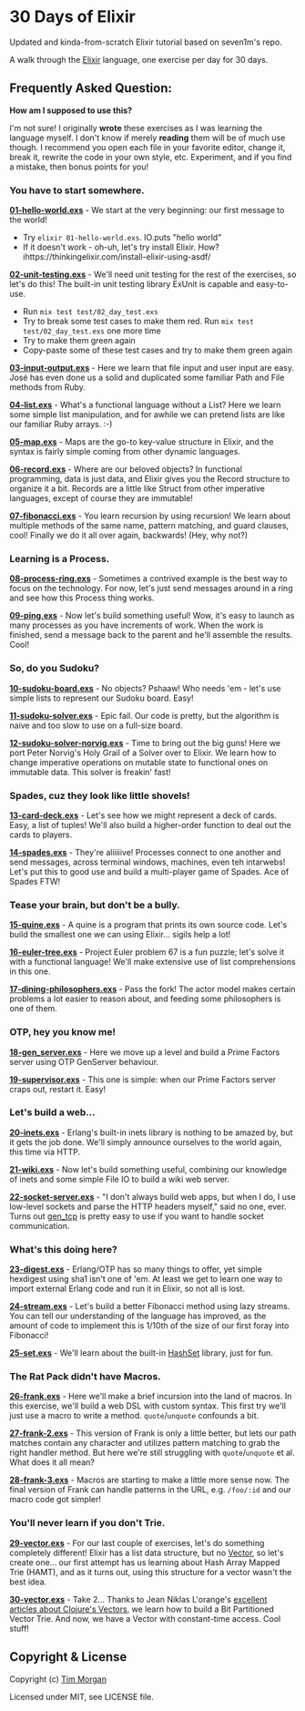 # 30 Days of Elixir

Updated and kinda-from-scratch Elixir tutorial based on seven1m's repo.

A walk through the [Elixir](http://elixir-lang.org/) language, one exercise per day for 30 days.

## Frequently Asked Question:

**How am I supposed to use this?**

I'm not sure! I originally **wrote** these exercises as I was learning the language myself. I don't know if merely
**reading** them will be of much use though. I recommend you open each file in your favorite editor, change it,
break it, rewrite the code in your own style, etc. Experiment, and if you find a mistake, then bonus points for you!

### You have to start somewhere.

**[01-hello-world.exs](01-hello-world.exs)** - We start at the very beginning: our first message to the world!
- Try `elixir 01-hello-world.exs`. IO.puts "hello world"
- If it doesn't work - oh-uh, let's try install Elixir. How? ihttps://thinkingelixir.com/install-elixir-using-asdf/

**[02-unit-testing.exs](02-unit-testing.exs)** - We'll need unit testing for the rest of the exercises, so let's do this! The built-in unit
testing library ExUnit is capable and easy-to-use.
- Run `mix test test/02_day_test.exs`
- Try to break some test cases to make them red. Run `mix test test/02_day_test.exs` one more time
- Try to make them green again
- Copy-paste some of these test cases and try to make them green again

**[03-input-output.exs](03-input-output.exs)** - Here we learn that file input and user input are easy. José has even done us a solid and
duplicated some familiar Path and File methods from Ruby.

**[04-list.exs](04-list.exs)** - What's a functional language without a List? Here we learn some simple list manipulation, and for
awhile we can pretend lists are like our familiar Ruby arrays. :-)

**[05-map.exs](05-map.exs)** - Maps are the go-to key-value structure in Elixir, and the syntax is fairly simple coming from other
dynamic languages.

**[06-record.exs](06-record.exs)** - Where are our beloved objects? In functional programming, data is just data, and Elixir gives you
the Record structure to organize it a bit. Records are a little like Struct from other imperative languages, except of
course they are immutable!

**[07-fibonacci.exs](07-fibonacci.exs)** - You learn recursion by using recursion! We learn about multiple methods of the same name,
pattern matching, and guard clauses, cool! Finally we do it all over again, backwards! (Hey, why not?)

### Learning is a Process.

**[08-process-ring.exs](08-process-ring.exs)** - Sometimes a contrived example is the best way to focus on the technology. For now, let's just
send messages around in a ring and see how this Process thing works.

**[09-ping.exs](09-ping.exs)** - Now let's build something useful! Wow, it's easy to launch as many processes as you have increments
of work. When the work is finished, send a message back to the parent and he'll assemble the results. Cool!

### So, do you Sudoku?

**[10-sudoku-board.exs](10-sudoku-board.exs)** - No objects? Pshaaw! Who needs 'em - let's use simple lists to represent our Sudoku board.
Easy!

**[11-sudoku-solver.exs](11-sudoku-solver.exs)** - Epic fail. Our code is pretty, but the algorithm is naive and too slow to use on a
full-size board.

**[12-sudoku-solver-norvig.exs](12-sudoku-solver-norvig.exs)** - Time to bring out the big guns! Here we port Peter Norvig's Holy Grail of a Solver
over to Elixir. We learn how to change imperative operations on mutable state to functional ones on immutable data.
This solver is freakin' fast!

### Spades, cuz they look like little shovels!

**[13-card-deck.exs](13-card-deck.exs)** - Let's see how we might represent a deck of cards. Easy, a list of tuples! We'll also build a
higher-order function to deal out the cards to players.

**[14-spades.exs](14-spades.exs)** - They're aliiiiive! Processes connect to one another and send messages, across terminal windows,
machines, even teh intarwebs! Let's put this to good use and build a multi-player game of Spades. Ace of Spades FTW!

### Tease your brain, but don't be a bully.

**[15-quine.exs](15-quine.exs)** - A quine is a program that prints its own source code. Let's build the smallest one we can using
Elixir... sigils help a lot!

**[16-euler-tree.exs](16-euler-tree.exs)** - Project Euler problem 67 is a fun puzzle; let's solve it with a functional language! We'll
make extensive use of list comprehensions in this one.

**[17-dining-philosophers.exs](17-dining-philosophers.exs)** - Pass the fork! The actor model makes certain problems a lot easier to reason about,
and feeding some philosophers is one of them.

### OTP, hey you know me!

**[18-gen_server.exs](18-gen_server.exs)** - Here we move up a level and build a Prime Factors server using OTP GenServer behaviour.

**[19-supervisor.exs](19-supervisor.exs)** - This one is simple: when our Prime Factors server craps out, restart it. Easy!

### Let's build a web...

**[20-inets.exs](20-inets.exs)** - Erlang's built-in inets library is nothing to be amazed by, but it gets the job done. We'll simply
announce ourselves to the world again, this time via HTTP.

**[21-wiki.exs](21-wiki.exs)** - Now let's build something useful, combining our knowledge of inets and some simple File IO to build
a wiki web server.

**[22-socket-server.exs](22-socket-server.exs)** - "I don't always build web apps, but when I do, I use low-level sockets and parse the HTTP
headers myself," said no one, ever. Turns out [gen_tcp](http://erlang.org/doc/man/gen_tcp.html) is pretty easy to use
if you want to handle socket communication.

### What's this doing here?

**[23-digest.exs](23-digest.exs)** - Erlang/OTP has so many things to offer, yet simple hexdigest using sha1 isn't one of 'em. At least
we get to learn one way to import external Erlang code and run it in Elixir, so not all is lost.

**[24-stream.exs](24-stream.exs)** - Let's build a better Fibonacci method using lazy streams. You can tell our understanding of the
language has improved, as the amount of code to implement this is 1/10th of the size of our first foray into Fibonacci!

**[25-set.exs](25-set.exs)** - We'll learn about the built-in [HashSet](http://elixir-lang.org/docs/stable/elixir/HashSet.html)
library, just for fun.

### The Rat Pack didn't have Macros.

**[26-frank.exs](26-frank.exs)** - Here we'll make a brief incursion into the land of macros. In this exercise, we'll build a web DSL
with custom syntax. This first try we'll just use a macro to write a method. `quote`/`unquote` confounds a bit.

**[27-frank-2.exs](27-frank-2.exs)** - This version of Frank is only a little better, but lets our path matches contain any character and
utilizes pattern matching to grab the right handler method. But here we're still struggling with `quote`/`unquote` et
al. What does it all mean?

**[28-frank-3.exs](28-frank-3.exs)** - Macros are starting to make a little more sense now. The final version of Frank can handle
patterns in the URL, e.g. `/foo/:id` and our macro code got simpler!

### You'll never learn if you don't Trie.

**[29-vector.exs](29-vector.exs)** - For our last couple of exercises, let's do something completely different! Elixir has a list data
structure, but no [Vector](https://clojure.org/reference/data_structures#Vectors), so let's
create one... our first attempt has us learning about Hash Array Mapped Trie (HAMT), and as it turns out, using this
structure for a vector wasn't the best idea.

**[30-vector.exs](30-vector.exs)** - Take 2... Thanks to Jean Niklas L'orange's
[excellent articles about Clojure's Vectors](http://hypirion.com/musings/understanding-persistent-vector-pt-1), we
learn how to build a Bit Partitioned Vector Trie. And now, we have a Vector with constant-time access. Cool stuff!

## Copyright & License

Copyright (c) [Tim Morgan](http://timmorgan.org)

Licensed under MIT, see LICENSE file.
